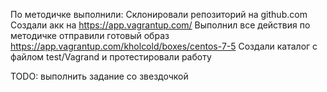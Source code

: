 По методичке выполнили:
Склонировали репозиторий на github.com
Создали акк на https://app.vagrantup.com/
Выполнил все действия по методичке отправили готовый образ https://app.vagrantup.com/kholcold/boxes/centos-7-5
Cоздали каталог c файлом test/Vagrand и протестировали работу

TODO: выполнить задание со звездочкой
